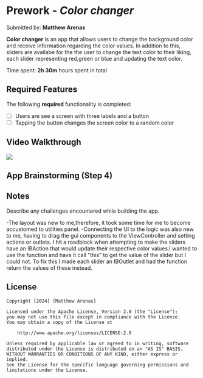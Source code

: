 # Prework - *Color changer*

Submitted by: **Matthew Arenas**

**Color changer** is an app that allows users to change the background color and receive information regarding the color values. In addition to this, sliders are availabe for the the user to change the text color to their liking, each slider representing red,green or blue and updating the text color.

Time spent: **2h 30m** hours spent in total

## Required Features

The following **required** functionality is completed:

- [ ] Users are see a screen with three labels and a button
- [ ] Tapping the button changes the screen color to a random color
 
## Video Walkthrough

<div>
    <a href="https://www.loom.com/share/9f465ce3e2874d37b58e5c753d70f79f">
    </a>
    <a href="https://www.loom.com/share/9f465ce3e2874d37b58e5c753d70f79f">
      <img style="max-width:300px;" src="https://cdn.loom.com/sessions/thumbnails/9f465ce3e2874d37b58e5c753d70f79f-with-play.gif">
    </a>
  </div>

## App Brainstorming (Step 4)

## Notes

Describe any challenges encountered while building the app.

-The layout was new to me,therefore, it took some time for me to become accustomed to utilities panel.
-Connecting the UI to the logic was also new to me, having to drag the gui components to the ViewController and setting actions or outlets. I hit a roadblock when attempting to make the sliders have an IBAction that would update their respective color values.I wanted to use the function and have it call "this" to get the value of the slider but I could not. To fix this I made each slider an IBOutlet and had the function return the values of these instead.

## License

    Copyright [2024] [Matthew Arenas]

    Licensed under the Apache License, Version 2.0 (the "License");
    you may not use this file except in compliance with the License.
    You may obtain a copy of the License at

        http://www.apache.org/licenses/LICENSE-2.0

    Unless required by applicable law or agreed to in writing, software
    distributed under the License is distributed on an "AS IS" BASIS,
    WITHOUT WARRANTIES OR CONDITIONS OF ANY KIND, either express or implied.
    See the License for the specific language governing permissions and
    limitations under the License.
